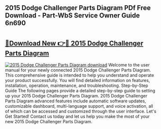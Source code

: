 ## 2015 Dodge Challenger Parts Diagram PDf Free Download - Part-WbS Service Owner Guide 6n690

# <h2><a href="http://dfp1rp.blite.top/?on=2015+Dodge+Challenger+Parts+Diagram">🔗Download New 👉🔴 2015 Dodge Challenger Parts Diagram</a></h2>

[![2015 Dodge Challenger Parts Diagram download](https://i.imgur.com/lujVjoI.png)](http://dfp1rp.blite.top/?on=2015+Dodge+Challenger+Parts+Diagram)
Welcome to the user manual for your newly connected 2015 Dodge Challenger Parts Diagram. This comprehensive guide is intended to help you understand and operate your product successfully. You will find detailed information on features, installation, operation, maintenance, and troubleshooting. Step-by-Step Guide The following pages provide a detailed step-by-step guide to setting up your 2015 Dodge Challenger Parts Diagram. 2015 Dodge Challenger Parts Diagram advanced features include automatic software updates, customizable dashboard, multi-language support, and voice activation, all of which can be accessed and customized through the user interface. Let's Get Started! Contact us today and let us help you make the most of your new 2015 Dodge Challenger Parts Diagram.
